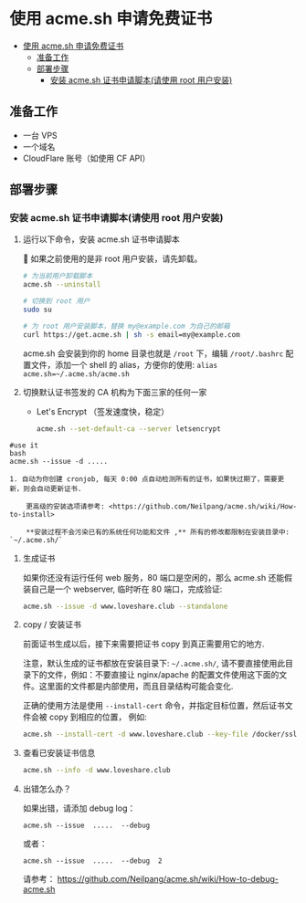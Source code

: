 <!--
 * @Description: 
 * @Author: alphapenng
 * @Github: 
 * @Date: 2023-06-26 07:16:18
 * @LastEditors: alphapenng
 * @LastEditTime: 2023-07-01 09:57:01
 * @FilePath: /balabala/content/linux/使用 acme.sh 申请免费证书.md
-->

# 使用 acme.sh 申请免费证书

- [使用 acme.sh 申请免费证书](#使用-acmesh-申请免费证书)
  - [准备工作](#准备工作)
  - [部署步骤](#部署步骤)
    - [安装 acme.sh 证书申请脚本(请使用 root 用户安装)](#安装-acmesh-证书申请脚本请使用-root-用户安装)

## 准备工作

- 一台 VPS
- 一个域名
- CloudFlare 账号（如使用 CF API）

## 部署步骤

### 安装 acme.sh 证书申请脚本(请使用 root 用户安装)

1. 运行以下命令，安装 acme.sh 证书申请脚本

    💁 如果之前使用的是非 root 用户安装，请先卸载。

    ```bash
    # 为当前用户卸载脚本
    acme.sh --uninstall

    # 切换到 root 用户
    sudo su

    # 为 root 用户安装脚本，替换 my@example.com 为自己的邮箱
    curl https://get.acme.sh | sh -s email=my@example.com
    ```

    acme.sh 会安装到你的 home 目录也就是 `/root` 下，编辑 `/root/.bashrc` 配置文件，添加一个 shell 的 alias，方便你的使用: `alias acme.sh=~/.acme.sh/acme.sh`

2. 切换默认证书签发的 CA 机构为下面三家的任何一家

    - Let's Encrypt （签发速度快，稳定）

        ```bash
        acme.sh --set-default-ca --server letsencrypt
        ```

```
#use it
bash
acme.sh --issue -d .....
```


    1. 自动为你创建 cronjob, 每天 0:00 点自动检测所有的证书，如果快过期了，需要更新，则会自动更新证书.

        更高级的安装选项请参考: <https://github.com/Neilpang/acme.sh/wiki/How-to-install>

        **安装过程不会污染已有的系统任何功能和文件 ,** 所有的修改都限制在安装目录中: `~/.acme.sh/`

1. 生成证书

    如果你还没有运行任何 web 服务，80 端口是空闲的，那么 acme.sh 还能假装自己是一个 webserver, 临时听在 80 端口，完成验证:

    ```bash
    acme.sh --issue -d www.loveshare.club --standalone
    ```

2. copy / 安装证书

    前面证书生成以后，接下来需要把证书 copy 到真正需要用它的地方.

    注意，默认生成的证书都放在安装目录下: `~/.acme.sh/`, 请不要直接使用此目录下的文件，例如：不要直接让 nginx/apache 的配置文件使用这下面的文件。这里面的文件都是内部使用，而且目录结构可能会变化.

    正确的使用方法是使用 `--install-cert` 命令，并指定目标位置，然后证书文件会被 copy 到相应的位置， 例如:

    ```bash
    acme.sh --install-cert -d www.loveshare.club --key-file /docker/ssl/www.loveshare.club.key --fullchain-file /docker/ssl/fullchain.cer --reloadcmd "docker container restart unbound"
    ```

3. 查看已安装证书信息

    ```bash
    acme.sh --info -d www.loveshare.club
    ```

4. 出错怎么办？

    如果出错，请添加 debug log：

    `acme.sh --issue  .....  --debug`

    或者：

    `acme.sh --issue  .....  --debug  2`

    请参考： <https://github.com/Neilpang/acme.sh/wiki/How-to-debug-acme.sh>
    
